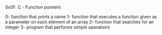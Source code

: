0x0F. C - Function pointers

0- function that prints a name
1- function that executes a function given as a parameter on each element of an array
2- function that searches for an integer
3- program that performs simple operations
